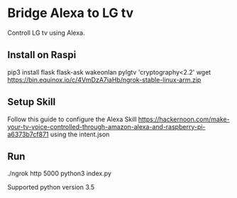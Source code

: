 # Bridge Alexa to LG tv
Controll LG tv using Alexa.

## Install on Raspi
pip3 install flask flask-ask wakeonlan pylgtv 'cryptography<2.2'
wget https://bin.equinox.io/c/4VmDzA7iaHb/ngrok-stable-linux-arm.zip


## Setup Skill
Follow this guide to configure the Alexa Skill
https://hackernoon.com/make-your-tv-voice-controlled-through-amazon-alexa-and-raspberry-pi-a6373b7cf871
using the intent.json

## Run
./ngrok http 5000
python3 index.py

Supported python version 3.5